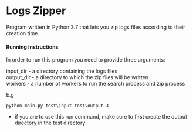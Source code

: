 # Logs Zipper

Program written in Python 3.7 that lets you zip logs files according to their creation time.

#### Running Instructions
In order to run this program you need to provide three arguments:
    
input_dir - a directory containing the logs files  
output_dir - a directory to which the zip files will be written  
workers - a number of workers to run the search process and zip process

E.g
```
python main.py test\input test\output 3
```

* if you are to use this run command, make sure to first create the output directory in the test directory
